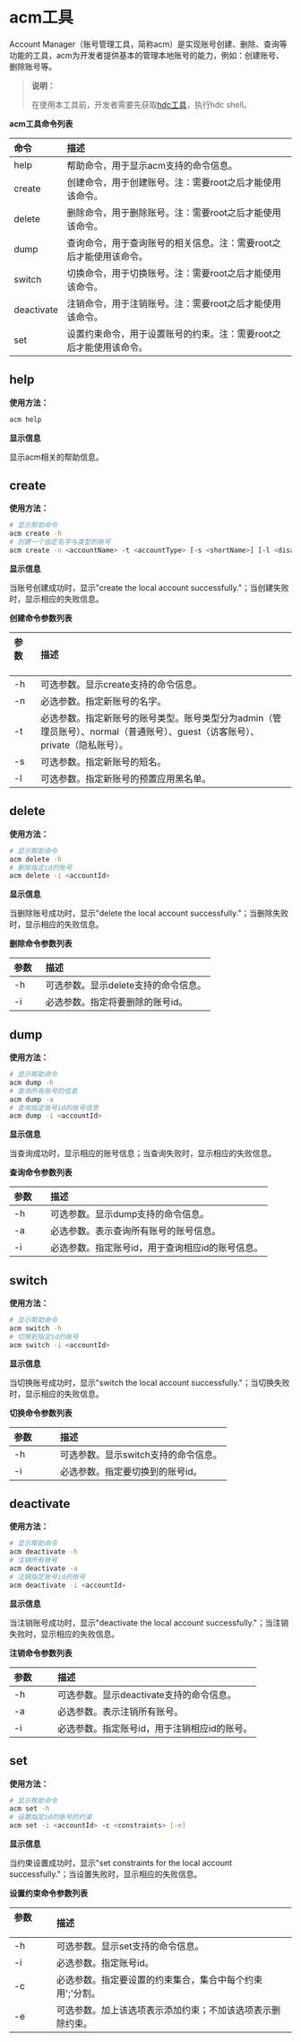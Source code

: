 # acm工具

Account Manager（账号管理工具，简称acm）是实现账号创建、删除、查询等功能的工具，acm为开发者提供基本的管理本地账号的能力，例如：创建账号、删除账号等。

> **说明：**
>
> 在使用本工具前，开发者需要先获取[hdc工具](../tools/cj-hdc.md)，执行hdc shell。

**acm工具命令列表**

| 命令 | 描述 |
| :-------- | :-------- |
| help | 帮助命令，用于显示acm支持的命令信息。 |
| create | 创建命令，用于创建账号。注：需要root之后才能使用该命令。 |
| delete | 删除命令，用于删除账号。注：需要root之后才能使用该命令。 |
| dump | 查询命令，用于查询账号的相关信息。注：需要root之后才能使用该命令。 |
| switch | 切换命令，用于切换账号。注：需要root之后才能使用该命令。 |
| deactivate | 注销命令，用于注销账号。注：需要root之后才能使用该命令。 |
| set | 设置约束命令，用于设置账号的约束。注：需要root之后才能使用该命令。 |

## help

**使用方法：**

```bash
acm help
```

**显示信息**

显示acm相关的帮助信息。

## create

**使用方法：**

```bash
# 显示帮助命令
acm create -h
# 创建一个指定名字与类型的账号
acm create -n <accountName> -t <accountType> [-s <shortName>] [-l <disallowed-install-hap-list>]
```

**显示信息**

当账号创建成功时，显示"create the local account successfully."；当创建失败时，显示相应的失败信息。

**创建命令参数列表**

| 参数     | 描述                       |
| :--------| :-------------------------- |
| -h | 可选参数。显示create支持的命令信息。 |
| -n | 必选参数。指定新账号的名字。 |
| -t | 必选参数。指定新账号的账号类型。账号类型分为admin（管理员账号）、normal（普通账号）、guest（访客账号）、private（隐私账号）。 |
| -s | 可选参数。指定新账号的短名。 |
| -l | 可选参数。指定新账号的预置应用黑名单。 |

## delete

**使用方法：**

```bash
# 显示帮助命令
acm delete -h
# 删除指定id的账号
acm delete -i <accountId>
```

**显示信息**

当删除账号成功时，显示"delete the local account successfully."；当删除失败时，显示相应的失败信息。

**删除命令参数列表**

| 参数  | 描述                       |
| :-----| :-------------------------- |
| -h | 可选参数。显示delete支持的命令信息。 |
| -i | 必选参数。指定将要删除的账号id。 |

## dump

**使用方法：**

```bash
# 显示帮助命令
acm dump -h
# 查询所有账号的信息
acm dump -a
# 查询指定账号id的账号信息
acm dump -i <accountId>
```

**显示信息**

当查询成功时，显示相应的账号信息；当查询失败时，显示相应的失败信息。

**查询命令参数列表**

| 参数    | 描述                       |
| :------| :-------------------------- |
| -h | 可选参数。显示dump支持的命令信息。 |
| -a | 必选参数。表示查询所有账号的账号信息。 |
| -i | 必选参数。指定账号id，用于查询相应id的账号信息。 |

## switch

**使用方法：**

```bash
# 显示帮助命令
acm switch -h
# 切换到指定id的账号
acm switch -i <accountId>
```

**显示信息**

当切换账号成功时，显示"switch the local account successfully."；当切换失败时，显示相应的失败信息。

**切换命令参数列表**

| 参数        | 描述                       |
| :----------| :-------------------------- |
| -h | 可选参数。显示switch支持的命令信息。 |
| -i | 必选参数。指定要切换到的账号id。 |

## deactivate

**使用方法：**

```bash
# 显示帮助命令
acm deactivate -h
# 注销所有账号
acm deactivate -a
# 注销指定账号id的账号
acm deactivate -i <accountId>
```

**显示信息**

当注销账号成功时，显示"deactivate the local account successfully."；当注销失败时，显示相应的失败信息。

**注销命令参数列表**

| 参数       | 描述                       |
| :--------- | :-------------------------- |
| -h | 可选参数。显示deactivate支持的命令信息。 |
| -a | 必选参数。表示注销所有账号。 |
| -i | 必选参数。指定账号id，用于注销相应id的账号。 |

## set

**使用方法：**

```bash
# 显示帮助命令
acm set -h
# 设置指定id的账号的约束
acm set -i <accountId> -c <constraints> [-e]
```

**显示信息**

当约束设置成功时，显示"set constraints for the local account successfully."；当设置失败时，显示相应的失败信息。

**设置约束命令参数列表**

| 参数        | 描述                       |
| :----------| :-------------------------- |
| -h | 可选参数。显示set支持的命令信息。 |
| -i | 必选参数。指定账号id。 |
| -c | 必选参数。指定要设置的约束集合，集合中每个约束用';'分割。 |
| -e | 可选参数。加上该选项表示添加约束；不加该选项表示删除约束。 |
